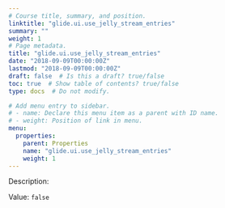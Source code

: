 ```yaml
---
# Course title, summary, and position.
linktitle: "glide.ui.use_jelly_stream_entries"
summary: ""
weight: 1
# Page metadata.
title: "glide.ui.use_jelly_stream_entries"
date: "2018-09-09T00:00:00Z"
lastmod: "2018-09-09T00:00:00Z"
draft: false  # Is this a draft? true/false
toc: true  # Show table of contents? true/false
type: docs  # Do not modify.

# Add menu entry to sidebar.
# - name: Declare this menu item as a parent with ID name.
# - weight: Position of link in menu.
menu:
  properties:
    parent: Properties
    name: "glide.ui.use_jelly_stream_entries"
    weight: 1
---
```


Description: 


Value: `false`